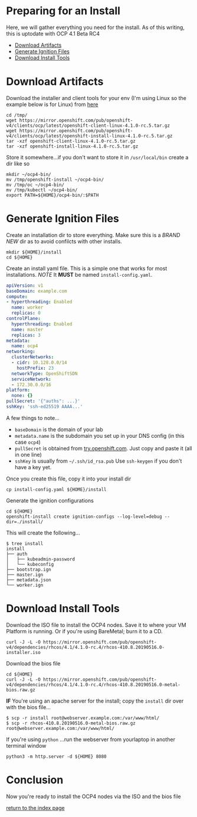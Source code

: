 # Preparing for an Install

Here, we will gather everything you need for the install. As of this writing, this is uptodate with OCP 4.1 Beta RC4

* [Download Artifacts](#download-artifacts)
* [Generate Ignition Files](#generate-ignition-files)
* [Download Install Tools](#download-install-tools)

# Download Artifacts

Download the installer and client tools for your env (I'm using Linux so the example below is for Linux) from [here](https://mirror.openshift.com/pub/openshift-v4/clients/ocp/latest/)

```
cd /tmp/
wget https://mirror.openshift.com/pub/openshift-v4/clients/ocp/latest/openshift-client-linux-4.1.0-rc.5.tar.gz
wget https://mirror.openshift.com/pub/openshift-v4/clients/ocp/latest/openshift-install-linux-4.1.0-rc.5.tar.gz
tar -xzf openshift-client-linux-4.1.0-rc.5.tar.gz
tar -xzf openshift-install-linux-4.1.0-rc.5.tar.gz
```

Store it somewhere...if you don't want to store it in `/usr/local/bin` create a dir like so

```
mkdir ~/ocp4-bin/
mv /tmp/openshift-install ~/ocp4-bin/
mv /tmp/oc ~/ocp4-bin/
mv /tmp/kubectl ~/ocp4-bin/
export PATH=${HOME}/ocp4-bin/:$PATH
```

# Generate Ignition Files

Create an installation dir to store everything. Make sure this is a *BRAND NEW* dir as to avoid confilcts with other installs.

```
mkdir ${HOME}/install
cd ${HOME}
```

Create an install yaml file. This is a simple one that works for most installations. *NOTE* It __MUST__ be named `install-config.yaml`.

```yaml
apiVersion: v1
baseDomain: example.com
compute:
- hyperthreading: Enabled
  name: worker
  replicas: 0
controlPlane:
  hyperthreading: Enabled
  name: master
  replicas: 3
metadata:
  name: ocp4
networking:
  clusterNetworks:
  - cidr: 10.128.0.0/14
    hostPrefix: 23
  networkType: OpenShiftSDN
  serviceNetwork: 
  - 172.30.0.0/16
platform:
  none: {}
pullSecret: '{"auths": ...}'
sshKey: 'ssh-ed25519 AAAA...'
```

A few things to note...

* `baseDomain` is the domain of your lab
* `metadata.name` is the subdomain you set up in your DNS config (in this case `ocp4`)
* `pullSecret` is obtained from [try.openshift.com](https://try.openshift.com). Just copy and paste it (all in one line)
* `sshKey` is usually from `~/.ssh/id_rsa.pub` Use `ssh-keygen` if you don't have a key yet.

Once you create this file, copy it into your install dir

```
cp install-config.yaml ${HOME}/install
```

Generate the ignition configurations

```
cd ${HOME}
openshift-install create ignition-configs --log-level=debug --dir=./install/
```

This will create the following...

```
$ tree install
install
├── auth
│   ├── kubeadmin-password
│   └── kubeconfig
├── bootstrap.ign
├── master.ign
├── metadata.json
└── worker.ign
```

# Download Install Tools

Download the ISO file to install the OCP4 nodes. Save it to where your VM Platform is running. Or if you're using BareMetal; burn it to a CD.

```
curl -J -L -O https://mirror.openshift.com/pub/openshift-v4/dependencies/rhcos/4.1/4.1.0-rc.4/rhcos-410.8.20190516.0-installer.iso
```

Download the bios file

```
cd ${HOME}
curl -J -L -O https://mirror.openshift.com/pub/openshift-v4/dependencies/rhcos/4.1/4.1.0-rc.4/rhcos-410.8.20190516.0-metal-bios.raw.gz
```

**IF** You're using an apache server for the install; copy the `install` dir over with the bios file...

```
$ scp -r install root@webserver.example.com:/var/www/html/
$ scp -r rhcos-410.8.20190516.0-metal-bios.raw.gz root@webserver.example.com:/var/www/html/
```

If you're using `python` ...run the webserver from yourlaptop in another terminal window

```
python3 -m http.server -d ${HOME} 8080
```

# Conclusion

Now you're ready to install the OCP4 nodes via the ISO and the bios file

[return to the index page](../README.md)

